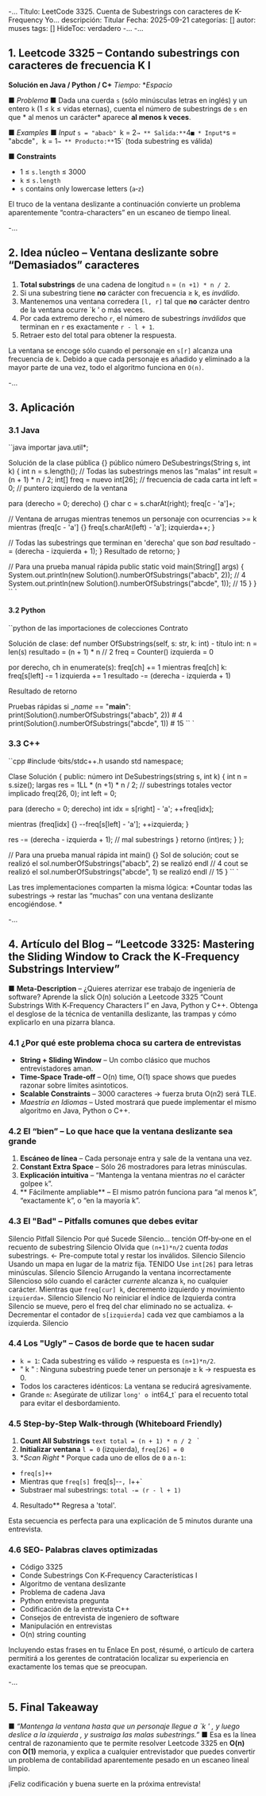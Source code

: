 -...
Título: LeetCode 3325. Cuenta de Subestrings con caracteres de K-Frequency Yo...
descripción: Titular
Fecha: 2025-09-21
categorías: []
autor: muses
tags: []
HideToc: verdadero
-...
-...

## 1. Leetcode 3325 – Contando subestrings con caracteres de frecuencia K I
**Solución en Java / Python / C+**
*Tiempo:* **Espacio*

■ *Problema*
■ Dada una cuerda `s` (sólo minúsculas letras en inglés) y un entero `k` (1 ≤ k ≤  vidas eternas), cuenta el número de subestrings de `s` en que * al menos un carácter* aparece **al menos `k` veces**.

■ *Examples*
■ *Input* `s = "abacb" `k = 2` → ** Salida:** `4`
■ * Input* `s = "abcde"`, `k = 1` → ** Producto:** `15` (toda subestring es válida)

■ **Constraints**
* 1 ≤ `s.length` ≤ 3000
* `k` ≤ `s.length `
* `s` contains only lowercase letters (`a`‐`z`)

El truco de la ventana deslizante a continuación convierte un problema aparentemente “contra-characters” en un escaneo de tiempo lineal.

-...

## 2. Idea núcleo – Ventana deslizante sobre “Demasiados” caracteres

1. **Total substrings** de una cadena de longitud `n` = `(n +1) * n / 2`.
2. Si una subestring tiene **no** carácter con frecuencia ≥ k, es *inválido*.
3. Mantenemos una ventana corredera `[l, r]` tal que **no** carácter dentro de la ventana ocurre `k ' o más veces.
4. Por cada extremo derecho `r`, el número de subestrings *inválidos* que terminan en `r` es exactamente `r - l + 1`.
5. Retraer esto del total para obtener la respuesta.

La ventana se encoge sólo cuando el personaje en `s[r]` alcanza una frecuencia de `k`.
Debido a que cada personaje es añadido y eliminado a la mayor parte de una vez, todo el algoritmo funciona en `O(n)`.

-...

## 3. Aplicación

### 3.1 Java

``java
importar java.util*;

Solución de la clase pública {}
público número DeSubestrings(String s, int k) {
int n = s.length();
// Todas las subestrings menos las "malas"
int result = (n + 1) * n / 2;
int[] freq = nuevo int[26]; // frecuencia de cada carta
int left = 0; // puntero izquierdo de la ventana

para (derecho = 0; derecho) {}
char c = s.charAt(right);
freq[c - 'a']+;

// Ventana de arrugas mientras tenemos un personaje con ocurrencias >= k
mientras (freq[c - 'a'] {}
freq[s.charAt(left) - 'a'];
izquierda++;
}

// Todas las subestrings que terminan en 'derecha' que son *bad*
resultado -= (derecha - izquierda + 1);
}
Resultado de retorno;
}

// Para una prueba manual rápida
public static void main(String[] args) {
System.out.println(new Solution().numberOfSubstrings("abacb", 2)); // 4
System.out.println(new Solution().numberOfSubstrings("abcde", 1)); // 15
}
}
`` `

#### 3.2 Python

``python
de las importaciones de colecciones Contrato

Solución de clase:
def number OfSubstrings(self, s: str, k: int) - título int:
n = len(s)
resultado = (n + 1) * n // 2
freq = Counter()
izquierda = 0

por derecho, ch in enumerate(s):
freq[ch] += 1
mientras freq[ch] k:
freq[s[left] -= 1
izquierda += 1
resultado -= (derecha - izquierda + 1)

Resultado de retorno


Pruebas rápidas
si __name_ == "__main__":
print(Solution().numberOfSubstrings("abacb", 2)) # 4
print(Solution().numberOfSubstrings("abcde", 1)) # 15
`` `

### 3.3 C++

``cpp
#include יbits/stdc++.h
usando std namespace;

Clase Solución {
public:
número int DeSubestrings(string s, int k) {
int n = s.size();
largas res = 1LL * (n +1) * n / 2; // subestrings totales
vector implicado freq(26, 0);
int left = 0;

para (derecho = 0; derecho)
int idx = s[right] - 'a';
++freq[idx];

mientras (freq[idx] {}
--freq[s[left] - 'a'];
++izquierda;
}

res -= (derecha - izquierda + 1); // mal subestrings
}
retorno (int)res;
}
};

// Para una prueba manual rápida
int main() {}
Sol de solución;
cout se realizó el sol.numberOfSubstrings("abacb", 2) se realizó endl // 4
cout se realizó el sol.numberOfSubstrings("abcde", 1) se realizó endl // 15
}
`` `

Las tres implementaciones comparten la misma lógica:
*Countar todas las subestrings → restar las “muchas” con una ventana deslizante encogiéndose. *

-...

## 4. Artículo del Blog – “Leetcode 3325: Mastering the Sliding Window to Crack the K‐Frequency Substrings Interview”

■ **Meta‐Description** – ¿Quieres aterrizar ese trabajo de ingeniería de software? Aprende la slick O(n) solución a Leetcode 3325 “Count Substrings With K‐Frequency Characters I” en Java, Python y C++. Obtenga el desglose de la técnica de ventanilla deslizante, las trampas y cómo explicarlo en una pizarra blanca.

### 4.1 ¿Por qué este problema choca su cartera de entrevistas

- **String + Sliding Window** – Un combo clásico que muchos entrevistadores aman.
- **Time‐Space Trade‐off** – O(n) time, O(1) space shows que puedes razonar sobre límites asintoticos.
- **Scalable Constraints** – 3000 caracteres → fuerza bruta O(n2) será TLE.
- *Maestría en Idiomas* – Usted mostrará que puede implementar el mismo algoritmo en Java, Python o C++.

### 4.2 El “bien” – Lo que hace que la ventana deslizante sea grande

1. **Escáneo de línea** – Cada personaje entra y sale de la ventana una vez.
2. **Constant Extra Space** – Sólo 26 mostradores para letras minúsculas.
3. **Explicación intuitiva** – “Mantenga la ventana mientras *no* el carácter golpee `k`”.
4. ** Fácilmente ampliable** – El mismo patrón funciona para “al menos k”, “exactamente k”, o “en la mayoría k”.

### 4.3 El "Bad" – Pitfalls comunes que debes evitar

Silencio Pitfall Silencio Por qué Sucede
Silencio...
tención Off‐by‐one en el recuento de subestring Silencio Olvida que `(n+1)*n/2` cuenta *todas* subestrings. ← Pre-compute total y restar los inválidos. Silencio
Silencio Usando un mapa en lugar de la matriz fija. TENIDO Use `int[26]` para letras minúsculas. Silencio
Silencio Arrugando la ventana incorrectamente Silencioso sólo cuando el carácter *currente* alcanza `k`, no cualquier carácter. Mientras que `freq[cur] k`, decremento izquierdo y movimiento `izquierda+`. Silencio
Silencio No reiniciar el índice de Izquierda contra Silencio se mueve, pero el freq del char eliminado no se actualiza. ← Decrementar el contador de `s[izquierda]` cada vez que cambiamos a la izquierda. Silencio

### 4.4 Los "Ugly" – Casos de borde que te hacen sudar

- `k = 1`: Cada subestring es válido → respuesta es `(n+1)*n/2`.
- " k " : Ninguna subestring puede tener un personaje ≥ k → respuesta es 0.
- Todos los caracteres idénticos: La ventana se reducirá agresivamente.
- Grande `n`: Asegúrate de utilizar `long' o `int64_t` para el recuento total para evitar el desbordamiento.

### 4.5 Step‐by‐Step Walk‐through (Whiteboard Friendly)

1. **Count All Substrings**
``text
total = (n + 1) * n / 2
`` `
2. **Initializar ventana**
`l = 0` (izquierda), `freq[26] = 0`
3. **Scan Right* *
Porque cada uno de ellos de `0` a `n-1`:
- `freq[s]++`
- Mientras que `freq[s]
`freq[s]--`, `l++`
- Substraer mal subestrings: `total -= (r - l + 1)`
4. Resultado**
Regresa a 'total'.

Esta secuencia es perfecta para una explicación de 5 minutos durante una entrevista.

### 4.6 SEO‐ Palabras claves optimizadas

- Código 3325
- Conde Subestrings Con K‐Frequency Características I
- Algoritmo de ventana deslizante
- Problema de cadena Java
- Python entrevista pregunta
- Codificación de la entrevista C++
- Consejos de entrevista de ingeniero de software
- Manipulación en entrevistas
- O(n) string counting

Incluyendo estas frases en tu Enlace En post, résumé, o artículo de cartera permitirá a los gerentes de contratación localizar su experiencia en exactamente los temas que se preocupan.

-...

## 5. Final Takeaway

■ *“Mantenga la ventana hasta que un personaje llegue a `k ' , y luego deslice a la izquierda , y sustraiga las malas subestrings.”*
■ Esa es la línea central de razonamiento que te permite resolver Leetcode 3325 en **O(n)** con **O(1)** memoria, y explica a cualquier entrevistador que puedes convertir un problema de contabilidad aparentemente pesado en un escaneo lineal limpio.

¡Feliz codificación y buena suerte en la próxima entrevista!